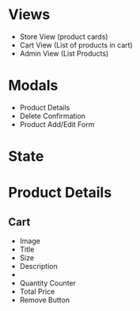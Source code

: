 # Views
- Store View (product cards)
- Cart View (List of products in cart)
- Admin View (List Products)

# Modals
- Product Details
- Delete Confirmation
- Product Add/Edit Form

# State


# Product Details

## Cart
- Image
- Title
- Size
- Description
- 
- Quantity Counter
- Total Price
- Remove Button
